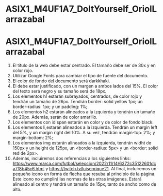 # ASIX1_M4UF1A7_DoItYourself_OriolLarrazabal
# ASIX1_M4UF1A7_DoItYourself_OriolLarrazabal
1. El título de la web debe estar centrado. El tamaño debe ser de 30x y en color rojo.
2. Utilizar Google Fonts para cambiar el tipo de fuente del documento.
3. El color de fondo del documento será darkkhaki.
4. El <body> debe estar justificado, con un margen a ambos lados del 15%. El color del texto será negro y su tamaño será de 18px. 
5. Los elementos h1 estarán subrayados, centrados, de color rojo y tendrán un tamaño de 26px. Tendrán border: solid yellow 1px; un  border-radius: 1px; y un padding: 1%;
6. Los elementos h2 estarán alineados a la izquierda y tendrán un tamaño de 20px. Además, serán de color amarillo.
7. Los elementos con id span estarán en color <red> y de color de fondo black.
8. Los elementos li,estarán alineados a la izquierda. Tendrán un margin left del 5%, y un margin right del 10%. A su vez, tendrán margin-top: 2%; y margin-bottom: 2%;
9. Los elementos img estarán alineados a la izquierda, tendrán widht de 150px y un height de 125px, un <border-radius: 5px> y un <border: solid red de 2px>.
10.  Además, incluiremos dos referencias a los siguientes links: https://www.marca.com/futbol/seleccion/2022/11/14/6372c35122601dca7f8b45c6.html y https://twitch.tv/luisenrique21. Al final, incluiremos un pequeño icono en forma de flecha que resuba al principio de la página. Este icono no cumplirá las normas de las otras imágenes. Estará alineado al centro y tendrá un tamaño de 15px, tanto de ancho como de alto.
